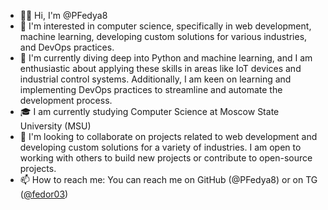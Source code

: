 - 👨‍🎓 Hi, I'm @PFedya8
- 👀 I'm interested in computer science, specifically in web development, machine learning, developing custom solutions for various industries, and DevOps practices.
- 🌱 I'm currently diving deep into Python and machine learning, and I am enthusiastic about applying these skills in areas like IoT devices and industrial control systems. Additionally, I am keen on learning and implementing DevOps practices to streamline and automate the development process.
- 🎓 I am currently studying Computer Science at Moscow State University (MSU)
- 💞️ I'm looking to collaborate on projects related to web development and developing custom solutions for a variety of industries. I am open to working with others to build new projects or contribute to open-source projects.
- 📫 How to reach me: You can reach me on GitHub (@PFedya8) or on TG ([@fedor03](https://t.me/fedor03))

<!---
PFedya8/PFedya8 is a ✨ special ✨ repository because its `README.md` (this file) appears on your GitHub profile.
You can click the Preview link to take a look at your changes.
--->
